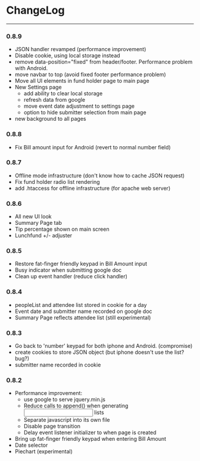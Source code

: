 # ChangeLog

---

### 0.8.9
* JSON handler revamped (performance improvement)
* Disable cookie, using local storage instead
* remove data-position="fixed" from header/footer. Performance problem with Android.
* move navbar to top (avoid fixed footer performance problem)
* Move all UI elements in fund holder page to main page
* New Settings page
    * add ability to clear local storage
    * refresh data from google
    * move event date adjustment to settings page
    * option to hide submitter selection from main page
* new background to all pages

### 0.8.8
* Fix Bill amount input for Android (revert to normal number field)

### 0.8.7
* Offline mode infrastructure (don't know how to cache JSON request)
* Fix fund holder radio list rendering
* add .htaccess for offline infrastructure (for apache web server)

### 0.8.6
* All new UI look
* Summary Page tab
* Tip percentage shown on main screen
* Lunchfund +/- adjuster

### 0.8.5
* Restore fat-finger friendly keypad in Bill Amount input
* Busy indicator when submitting google doc
* Clean up event handler (reduce click handler)

### 0.8.4
* peopleList and attendee list stored in cookie for a day
* Event date and submitter name recorded on google doc
* Summary Page reflects attendee list (still experimental)

### 0.8.3
* Go back to 'number' keypad for both iphone and Android. (compromise)
* create cookies to store JSON object (but iphone doesn't use the list? bug?)
* submitter name recorded in cookie

### 0.8.2
* Performance improvement:
    * use google to serve jquery.min.js
    * Reduce calls to append() when generating <input> lists
    * Separate javascript into its own file
    * Disable page transition
    * Delay event listener initializer to when page is created
* Bring up fat-finger friendly keypad when entering Bill Amount
* Date selector
* Piechart (experimental)
